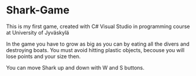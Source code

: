 # Shark-Game
This is my first game, created with C# Visual Studio in programming course at University of Jyväskylä

In the game you have to grow as big as you can by eating all the divers and destroying boats. You must avoid hitting plastic objects, becouse you will lose points and your size then. 

You can move Shark up and down with W and S buttons. 










